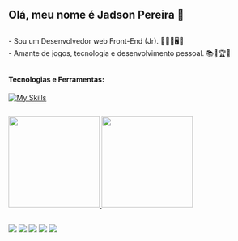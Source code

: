 ## Olá, meu nome é <strong>Jadson Pereira</strong> 🔋

##
<div>
    <p> - Sou um Desenvolvedor web Front-End (Jr). 👨🏻‍💻🖥️📱 <br>
        - Amante de jogos, tecnologia e desenvolvimento pessoal. 📚🥇🏆🚀    </p>
</div>



##
<!---------------------------------------------------------------------
    https://skillicons.dev/
---------------------------------------------------------------------->
#### Tecnologias e Ferramentas:

[![My Skills](https://skillicons.dev/icons?i=html,css,js,vscode,figma,python,github,git,arduino)](https://skillicons.dev)


##
 <!---------------------------------------------------------------
  Link dos stats https://github.com/anuraghazra/github-readme-stats
  ---------------------------------------------------------------->  
<!--<div style="display: inline_block">
  ![Anurag's GitHub stats](https://github-readme-stats.vercel.app/api?username=JadsonPS&show_icons=true)
  [![Top Langs](https://github-readme-stats.vercel.app/api/top-langs/?username=JadsonPS)](https://github.com/anuraghazra/github-readme-stats)
</div> -->

<div align="left">
  <a href="https://github.com/JadsonPS">
  <img height="180em" src="https://github-readme-stats.vercel.app/api?username=JadsonPS&show_icons=true&include_all_commits=true&count_private=true&theme=clear"/>
  <img height="180em" src="https://github-readme-stats.vercel.app/api/top-langs/?username=JadsonPS&layout=compact&langs_count=7&theme=clear"/>
</div>



##
<div>
    <!--------------------------------------------------------------------------------
    links das logos das redes sociais: https://dev.to/envoy_/150-badges-for-github-pnk
    --------------------------------------------------------------------------------->
    <a href="https://www.instagram.com/linhafrontend" target="_blank"><img src="https://img.shields.io/badge/-Instagram-%23E4405F?style=for-the-badge&logo=instagram&logoColor=white" target="_blank"></a>
    <a href="https://www.linkedin.com/in/jadson-pereira-da-silva/" target="_blank"><img src="https://img.shields.io/badge/-LinkedIn-%230077B5?style=for-the-badge&logo=linkedin&logoColor=white" target="_blank"></a> 
    <a href="https://github.com/JadsonPS"><img src="https://img.shields.io/badge/GitHub-100000?style=for-the-badge&logo=github&logoColor=white" target="_blank"></a>
    <a href="https://api.whatsapp.com/send?phone=5581987285466&text=Ol%C3%A1,%20esse%20%C3%A9%20o%20n%C3%BAmero%20de%20Jadson"><img src="https://img.shields.io/badge/WhatsApp-25D366?style=for-the-badge&logo=whatsapp&logoColor=white" target="_blank"></a>
    <a href = "mailto:jadsonps12345@gmail.com"><img src="https://img.shields.io/badge/-Gmail-%23333?style=for-the-badge&logo=gmail&logoColor=white" target="_blank"></a>
</div>


